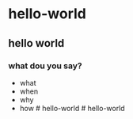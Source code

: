 # hello-world
## hello world ##
### what dou you say? ###

- what
- when
- why
- how
#   h e l l o - w o r l d  
 #   h e l l o - w o r l d  
 